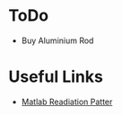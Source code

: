 # ToDo
* Buy Aluminium Rod

# Useful Links
* [Matlab Readiation Patter](https://www.mathworks.com/help/antenna/ref/dipolevee.html)
